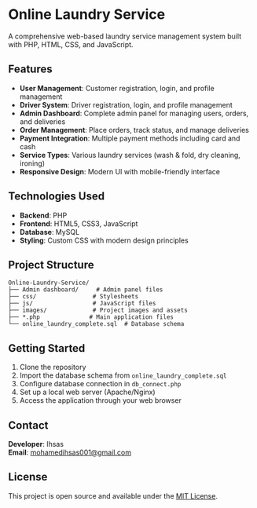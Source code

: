 # Online Laundry Service

A comprehensive web-based laundry service management system built with PHP, HTML, CSS, and JavaScript.

## Features

- **User Management**: Customer registration, login, and profile management
- **Driver System**: Driver registration, login, and profile management
- **Admin Dashboard**: Complete admin panel for managing users, orders, and deliveries
- **Order Management**: Place orders, track status, and manage deliveries
- **Payment Integration**: Multiple payment methods including card and cash
- **Service Types**: Various laundry services (wash & fold, dry cleaning, ironing)
- **Responsive Design**: Modern UI with mobile-friendly interface

## Technologies Used

- **Backend**: PHP
- **Frontend**: HTML5, CSS3, JavaScript
- **Database**: MySQL
- **Styling**: Custom CSS with modern design principles

## Project Structure

```
Online-Laundry-Service/
├── Admin dashboard/     # Admin panel files
├── css/                # Stylesheets
├── js/                 # JavaScript files
├── images/             # Project images and assets
├── *.php              # Main application files
└── online_laundry_complete.sql  # Database schema
```

## Getting Started

1. Clone the repository
2. Import the database schema from `online_laundry_complete.sql`
3. Configure database connection in `db_connect.php`
4. Set up a local web server (Apache/Nginx)
5. Access the application through your web browser

## Contact

**Developer**: Ihsas  
**Email**: mohamedihsas001@gmail.com

## License

This project is open source and available under the [MIT License](LICENSE). 